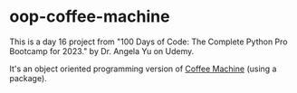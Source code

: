 # oop-coffee-machine

This is a day 16 project from "100 Days of Code: The Complete Python Pro Bootcamp for 2023." by Dr. Angela Yu on Udemy.

It's an object oriented programming version of [Coffee Machine](https://github.com/ak-run/coffee-machine) (using a package). 
